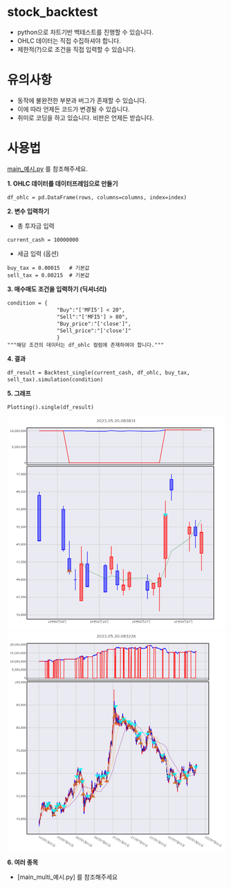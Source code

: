 # stock_backtest
- python으로 차트기반 백테스트를 진행할 수 있습니다.
- OHLC 데이터는 직접 수집하셔야 합니다.
- 제한적(?)으로 조건을 직접 입력할 수 있습니다.

# 유의사항
- 동작에 불완전한 부분과 버그가 존재할 수 있습니다.
- 이에 따라 언제든 코드가 변경될 수 있습니다.
- 취미로 코딩을 하고 있습니다. 비판은 언제든 받습니다.

# 사용법
[main_예시.py](https://github.com/potatohead78/stock_backtest/blob/main/main_%EC%98%88%EC%8B%9C.py) 를 참조해주세요.

**1. OHLC 데이터를 데이터프레임으로 만들기**
```
df_ohlc = pd.DataFrame(rows, columns=columns, index=index)
```
**2. 변수 입력하기**
-   총 투자금 입력
```
current_cash = 10000000
```
-   세금 입력 (옵션)
```
buy_tax = 0.00015   # 기본값
sell_tax = 0.00215  # 기본값
```
**3. 매수매도 조건을 입력하기 (딕셔너리)**
```
condition = {
                "Buy":"['MFI5'] < 20",
                "Sell":"['MFI5'] > 80",
                "Buy_price":"['close']",
                "Sell_price":"['close']"
                }
"""해당 조건의 데이터는 df_ohlc 컬럼에 존재하여야 합니다."""
```
**4. 결과**
```
df_result = Backtest_single(current_cash, df_ohlc, buy_tax, sell_tax).simulation(condition)
```
**5. 그래프**
```
Plotting().single(df_result)
```
<img src="결과/newplot.png" width="600px"></img>
<img src="결과/newplot_1.png" width="600px"></img>

**6. 여러 종목**
- [main_multi_예시.py] 를 참조해주세요